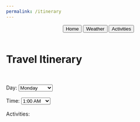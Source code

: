 ```yaml
---
permalink: /itinerary
---
```

<html lang="en">
<head>
  <meta charset="UTF-8">
  <meta name="viewport" content="width=device-width, initial-scale=1.0">
  <link href="https://cdn.quilljs.com/1.3.6/quill.snow.css" rel="stylesheet">
</head>
<body class='sandiego-background'>
    <header class="header">
        <button class="signup" onclick="goHome()" >Home</button>
        <button class="login" onclick="goWeather()">Weather</button>
        <button class="about" onclick="goActivities()">Activities</button>
    </header>
    <div id='itinerary-title-container'>
        <h1 class='title'>Travel Itinerary</h1>
    </div>
    <br>
    <br>
    <div id='itinerary-container'>
        <!--This allows the user to select the day they are planning activities for-->
        <label for="day">Day:</label>
        <select id="day">
        <option value="Monday">Monday</option>
        <option value="Tuesday">Tuesday</option>
        <option value="Wednesday">Wednesday</option>
        <option value="Thursday">Thursday</option>
        <option value="Friday">Friday</option>
        <option value="Saturday">Saturday</option>
        <option value="Sunday">Sunday</option>
        </select>
        <br>
        <br>
        <label for="time">Time:</label>
        <select id="time">
        <option value="1:00 AM">1:00 AM</option>
        <option value="2:00 AM">2:00 AM</option>
        <option value="3:00 AM">3:00 AM</option>
        <option value="4:00 AM">4:00 AM</option>
        <option value="5:00 AM">5:00 AM</option>
        <option value="6:00 AM">6:00 AM</option>
        <option value="7:00 AM">7:00 AM</option>
        <option value="8:00 AM">8:00 AM</option>
        <option value="9:00 AM">9:00 AM</option>
        <option value="10:00 AM">10:00 AM</option>
        <option value="11:00 AM">11:00 AM</option>
        <option value="12:00 PM">12:00 PM</option>
        <option value="1:00 PM">1:00 PM</option>
        <option value="2:00 PM">2:00 PM</option>
        <option value="3:00 PM">3:00 PM</option>
        <option value="4:00 PM">4:00 PM</option>
        <option value="5:00 PM">5:00 PM</option>
        <option value="6:00 PM">6:00 PM</option>
        <option value="7:00 PM">7:00 PM</option>
        <option value="8:00 PM">8:00 PM</option>
        <option value="9:00 PM">9:00 PM</option>
        <option value="10:00 PM">10:00 PM</option>
        <option value="11:00 PM">11:00 PM</option>
        <option value="12:00 AM">12:00 AM</option>
        </select>
        <br>
        <br>
        <label for="activities">Activities:</label>
        <div id="activities"></div>
        <!-- Quill library -->
    <script src="https://cdn.quilljs.com/1.3.6/quill.js"></script>
    <script src="http://127.0.0.1:4200/travel_project/script.js"></script>
    <script>
    // Initialize Quill
    var quill = new Quill('#activities', {
        theme: 'snow' // Use the 'snow' theme for rich text editing
    });
    </script>
</div>
</body>
